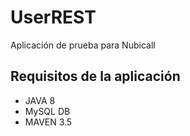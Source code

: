 # UserREST
Aplicación de prueba para Nubicall

Requisitos de la aplicación
--------------------
+ JAVA 8
+ MySQL DB
+ MAVEN 3.5
